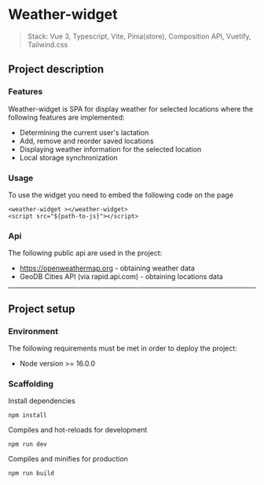 # Weather-widget

> Stack: Vue 3, Typescript, Vite, Pinia(store), Composition API, Vuetify, Tailwind.css

## Project description

### __Features__

Weather-widget is SPA for display weather for selected locations where the following features are implemented:

* Determining the current user's lactation
* Add, remove and reorder saved locations
* Displaying weather information for the selected location
* Local storage synchronization

### __Usage__

To use the widget you need to embed the following code on the page

```
<weather-widget ></weather-widget>
<script src="${path-to-js}"></script>
```

### __Api__

The following public api are used in the project:

* https://openweathermap.org - obtaining weather data
* GeoDB Cities API (via rapid.api.com) - obtaining locations data

***

## Project setup

### __Environment__

The following requirements must be met in order to deploy the project:

* Node version >= 16.0.0

### __Scaffolding__

Install dependencies

```
npm install
```

Compiles and hot-reloads for development

```
npm run dev
```

Compiles and minifies for production

```
npm run build
```
